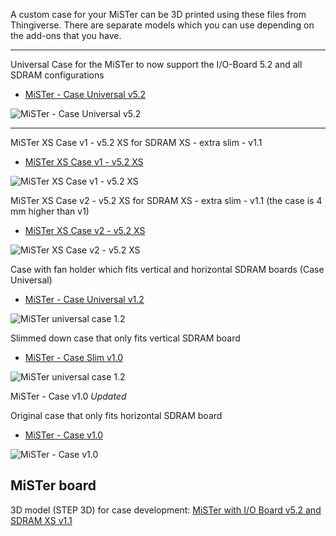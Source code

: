 A custom case for your MiSTer can be 3D printed using these files from Thingiverse. There are separate models which you can use depending on the add-ons that you have. 


***

Universal Case for the MiSTer to now support the I/O-Board 5.2 and all SDRAM configurations
* [MiSTer - Case Universal v5.2](https://www.thingiverse.com/thing:2684660)

![MiSTer - Case Universal v5.2](https://cdn.thingiverse.com/renders/6c/75/03/ba/86/aac4150215acdd2cecad425f00a8c9fd_preview_featured.jpg)

***


MiSTer XS Case v1 - v5.2 XS for SDRAM XS - extra slim - v1.1
* [MiSTer XS Case v1 - v5.2 XS](https://www.thingiverse.com/thing:2739031)

![MiSTer XS Case v1 - v5.2 XS](https://cdn.thingiverse.com/renders/ef/70/d8/5b/62/590d78215275447a13641dd601f7a695_preview_featured.jpg)

MiSTer XS Case v2 - v5.2 XS for SDRAM XS - extra slim - v1.1 (the case is 4 mm higher than v1)
* [MiSTer XS Case v2 - v5.2 XS](https://www.thingiverse.com/thing:2740925)

![MiSTer XS Case v2 - v5.2 XS](https://cdn.thingiverse.com/renders/0d/01/24/e9/99/780c4ad5ec60444aa9d9e3e1b7934848_preview_featured.jpg)


Case with fan holder which fits vertical and horizontal SDRAM boards (Case Universal)
* [MiSTer - Case Universal v1.2](https://www.thingiverse.com/thing:2527243)

![MiSTer universal case 1.2](https://thingiverse-production-new.s3.amazonaws.com/renders/3a/4e/1d/98/50/c4fea14b71a49e38e068e6c10f088194_preview_featured.JPG)

Slimmed down case that only fits vertical SDRAM board
* [MiSTer - Case Slim v1.0](https://www.thingiverse.com/thing:2503438)

![MiSTer universal case 1.2](https://thingiverse-production-new.s3.amazonaws.com/renders/25/20/d7/e6/58/a904c1f6958328dabb8cdd1df1ad4b60_preview_featured.jpg)

MiSTer - Case v1.0 *Updated*

Original case that only fits horizontal SDRAM board
* [MiSTer - Case v1.0](https://www.thingiverse.com/thing:2470432)

![MiSTer - Case v1.0](https://cdn.thingiverse.com/renders/14/18/08/84/4a/5b859c1f50c8552c847c0b1e7f6ca78d_preview_featured.JPG)

## MiSTer board
3D model (STEP 3D) for case development: [MiSTer with I/O Board v5.2 and SDRAM XS v1.1](MiSTer_model_IO-5.2_SDRAM-xs-1.1.7z)